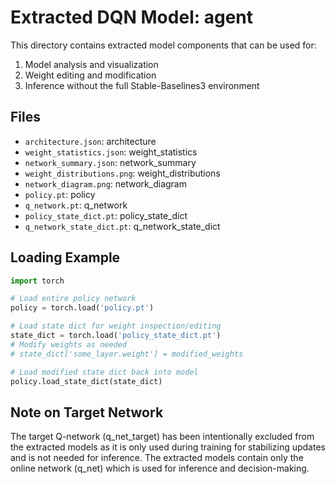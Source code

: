 # Extracted DQN Model: agent

This directory contains extracted model components that can be used for:
1. Model analysis and visualization
2. Weight editing and modification
3. Inference without the full Stable-Baselines3 environment

## Files

- `architecture.json`: architecture
- `weight_statistics.json`: weight_statistics
- `network_summary.json`: network_summary
- `weight_distributions.png`: weight_distributions
- `network_diagram.png`: network_diagram
- `policy.pt`: policy
- `q_network.pt`: q_network
- `policy_state_dict.pt`: policy_state_dict
- `q_network_state_dict.pt`: q_network_state_dict

## Loading Example

```python
import torch

# Load entire policy network
policy = torch.load('policy.pt')

# Load state dict for weight inspection/editing
state_dict = torch.load('policy_state_dict.pt')
# Modify weights as needed
# state_dict['some_layer.weight'] = modified_weights

# Load modified state dict back into model
policy.load_state_dict(state_dict)
```

## Note on Target Network

The target Q-network (q_net_target) has been intentionally excluded from the extracted models as it is only used during training for stabilizing updates and is not needed for inference.
The extracted models contain only the online network (q_net) which is used for inference and decision-making.
